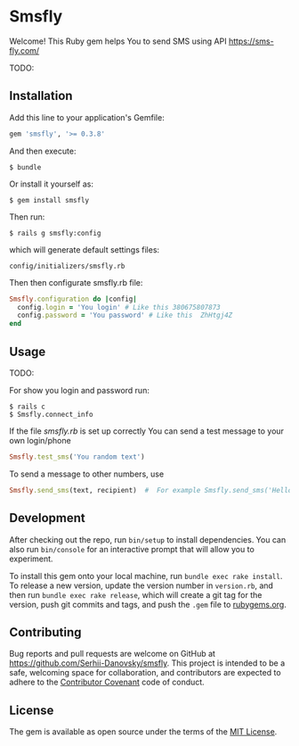 # Smsfly

Welcome! 
 This Ruby gem  helps You to send SMS using API https://sms-fly.com/

TODO: 

## Installation

Add this line to your application's Gemfile:

```ruby
gem 'smsfly', '>= 0.3.8'
```

And then execute:

    $ bundle

Or install it yourself as:

    $ gem install smsfly


Then run:

    $ rails g smsfly:config

which will generate default settings files:

    config/initializers/smsfly.rb

Then then configurate smsfly.rb file:

```ruby
Smsfly.configuration do |config|
  config.login = 'You login' # Like this 380675807873
  config.password = 'You password' # Like this  ZhHtgj4Z
end
```




## Usage

TODO: 

For show you login and password run:

    $ rails c
    $ Smsfly.connect_info

If the file *smsfly.rb* is set up correctly 
You can send a test message to your own login/phone

```ruby
Smsfly.test_sms('You random text')
```


To send a message to other numbers, use

```ruby
Smsfly.send_sms(text, recipient)  #  For example Smsfly.send_sms('Hellow Word', '380675807873')
```

## Development

After checking out the repo, run `bin/setup` to install dependencies. You can also run `bin/console` for an interactive prompt that will allow you to experiment.

To install this gem onto your local machine, run `bundle exec rake install`. To release a new version, update the version number in `version.rb`, and then run `bundle exec rake release`, which will create a git tag for the version, push git commits and tags, and push the `.gem` file to [rubygems.org](https://rubygems.org).

## Contributing

Bug reports and pull requests are welcome on GitHub at https://github.com/Serhii-Danovsky/smsfly. This project is intended to be a safe, welcoming space for collaboration, and contributors are expected to adhere to the [Contributor Covenant](http://contributor-covenant.org) code of conduct.


## License

The gem is available as open source under the terms of the [MIT License](http://opensource.org/licenses/MIT).

